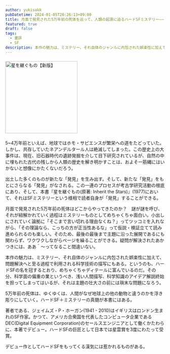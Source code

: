 ```yaml
---
author: yukisakk
pubDatetime: 2024-01-05T20:26:13+09:00
title: 月面で発見された5万年前の死体を巡って、人類の起源に迫るハードSFミステリー——『星を継ぐもの【新版】』
featured: true
draft: false
tags:
  - 書評
  - SF
description: 本作の魅力は、ミステリー、それ自体のジャンルに内包された娯楽性に加えて、問題解決へと至る過程で利用される科学技術の描写にもある。
---
```


<div style="margin: 20px 0">
<a href="https://www.amazon.co.jp/dp/4488663311/ref=nosim?tag=revbooks03-22" class="inline-block" style="margin: 0; padding: 0; border-width: 0;">     
<img src="https://images-na.ssl-images-amazon.com/images/P/4488663311.09.LZZZZZZZ.jpg" alt="星を継ぐもの【新版】" style="width: 228px; height: auto; border-radius: 0; margin: 0; padding: 0;"> 
</a>
</div>

5~4万年前といえば、地球ではホモ・サピエンスが繁栄への道をたどっていた。しかし、共存していたネアンデルタール人は絶滅してしまった。この歴史上の大事件は、現在、旧石器時代の遺跡発掘を介して目下研究されているが、自然の中に埋もれた古代の残しから人類の歴史を解き明かすことは、およそ一筋縄にはいかないと想像にかたくないだろう。

出土した多くのものが新たな「発見」を生み出す。そして、新たな「発見」をもとにさらなる「発見」がなされる。この一連のプロセスが考古学研究活動の根底にあり、そして、本書『星を継ぐもの(原著: Inherit the Stars)』(1977)において、それはSFミステリーという様相で読者自身が「発見」することができる。

月面で発見された5万年前の死体はどこからやってきたのか？　謎が謎を呼び、それが紐解かれていく過程はミステリーものとしてめちゃくちゃ面白い。小出しにされていく論拠に「そこまで言い切れる理由なくね？」ってツッコミを入れながら、「その理論なら、こっちの方が正当性あるな」って仮説・検証立てて読み進められるのも楽しい。そのため、最後の最後まで主題に沿った展開であるにも関わらず、ワクワクしながらページを繰ることができる。疑問が解決されたあかつきには、ああ＾〜ってなること間違いない。

本作の魅力は、ミステリー、それ自体のジャンルに内包された娯楽性に加えて、問題解決へと至る過程で利用される科学技術の描写にもある。というのも、ハードSFの名を冠するとおり、めちゃくちゃディテールに富んでいるのだ。その分、科学面の偏重の業というべき、浅い人間描写、科学知識のアイデア解説終始を担ってしまってはいるが、それは主題の壮大さの前には瑣末な問題になろう。

5万年前の死体は、ゆくゆくは、人間がなぜ地球上の他の動物と違うのかを浮き彫りにしていく。ハードSF＋ミステリーの真髄が本書にはある。

著者である、ジェイムズ・P・ホーガン(1941 - 2010)はイギリスはロンドン生まれのSF作家。かつて、アメリカ合衆国を代表したコンピュータ企業であるDEC(Digital Equipment Corporation)のセールスエンジニアとして働くかたわらに、本著でデビュー。ハードSFの巨匠として日本では星雲賞を3度にわたって受賞。

デビュー作としてハードSFをもってくる漢気には惹かれるものがある。
